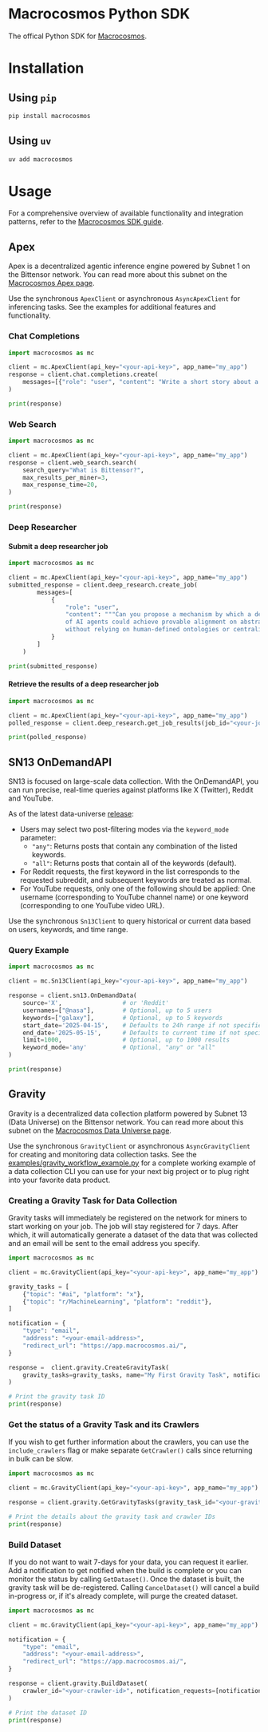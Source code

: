 # Macrocosmos Python SDK

The offical Python SDK for [Macrocosmos](https://www.macrocosmos.ai/).

# Installation

## Using `pip`
```bash
pip install macrocosmos
```

## Using `uv`
```bash
uv add macrocosmos
```

# Usage
For a comprehensive overview of available functionality and integration patterns, refer to the [Macrocosmos SDK guide](https://docs.macrocosmos.ai/developers/macrocosmos-sdk).

## Apex
Apex is a decentralized agentic inference engine powered by Subnet 1 on the Bittensor network.  You can read more about this subnet on the [Macrocosmos Apex page](https://www.macrocosmos.ai/sn1).

Use the synchronous `ApexClient` or asynchronous `AsyncApexClient` for inferencing tasks. See the examples for additional features and functionality.

### Chat Completions
```py
import macrocosmos as mc

client = mc.ApexClient(api_key="<your-api-key>", app_name="my_app")
response = client.chat.completions.create(
    messages=[{"role": "user", "content": "Write a short story about a cosmonaut learning to paint."}],
)

print(response)
```

### Web Search
```py
import macrocosmos as mc

client = mc.ApexClient(api_key="<your-api-key>", app_name="my_app")
response = client.web_search.search(
    search_query="What is Bittensor?",
    max_results_per_miner=3,
    max_response_time=20,
)

print(response)
```

### Deep Researcher

#### Submit a deep researcher job

```py
import macrocosmos as mc

client = mc.ApexClient(api_key="<your-api-key>", app_name="my_app")
submitted_response = client.deep_research.create_job(
        messages=[
            {
                "role": "user",
                "content": """Can you propose a mechanism by which a decentralized network 
                of AI agents could achieve provable alignment on abstract ethical principles 
                without relying on human-defined ontologies or centralized arbitration?""",
            }
        ]
    )

print(submitted_response)
```

#### Retrieve the results of a deep researcher job

```py
import macrocosmos as mc

client = mc.ApexClient(api_key="<your-api-key>", app_name="my_app")
polled_response = client.deep_research.get_job_results(job_id="<your-job-id>")

print(polled_response)
```

## SN13 OnDemandAPI

SN13 is focused on large-scale data collection. With the OnDemandAPI, you can run precise, real-time queries against platforms like X (Twitter), Reddit and YouTube.

As of the latest data-universe [release](https://github.com/macrocosm-os/data-universe/releases/):
- Users may select two post-filtering modes via the `keyword_mode` parameter: 
    - `"any"`: Returns posts that contain any combination of the listed keywords.
    - `"all"`: Returns posts that contain all of the keywords (default).
- For Reddit requests, the first keyword in the list corresponds to the requested subreddit, and subsequent keywords are treated as normal.
- For YouTube requests, only one of the following should be applied: One username (corresponding to YouTube channel name) or one keyword (corresponding to one YouTube video URL).

Use the synchronous `Sn13Client` to query historical or current data based on users, keywords, and time range.

### Query Example

```py
import macrocosmos as mc

client = mc.Sn13Client(api_key="<your-api-key>", app_name="my_app")

response = client.sn13.OnDemandData(
    source='X',                 # or 'Reddit'
    usernames=["@nasa"],        # Optional, up to 5 users
    keywords=["galaxy"],        # Optional, up to 5 keywords
    start_date='2025-04-15',    # Defaults to 24h range if not specified
    end_date='2025-05-15',      # Defaults to current time if not specified
    limit=1000,                 # Optional, up to 1000 results
    keyword_mode='any'          # Optional, "any" or "all"
)

print(response)
```

## Gravity
Gravity is a decentralized data collection platform powered by Subnet 13 (Data Universe) on the Bittensor network.  You can read more about this subnet on the [Macrocosmos Data Universe page](https://www.macrocosmos.ai/sn13).

Use the synchronous `GravityClient` or asynchronous `AsyncGravityClient` for creating and monitoring data collection tasks.  See the [examples/gravity_workflow_example.py](https://github.com/macrocosm-os/macrocosmos-py/blob/main/examples/gravity_workflow_example.py) for a complete working example of a data collection CLI you can use for your next big project or to plug right into your favorite data product.

### Creating a Gravity Task for Data Collection
Gravity tasks will immediately be registered on the network for miners to start working on your job.  The job will stay registered for 7 days.  After which, it will automatically generate a dataset of the data that was collected and an email will be sent to the email address you specify.

```py
import macrocosmos as mc

client = mc.GravityClient(api_key="<your-api-key>", app_name="my_app")

gravity_tasks = [
    {"topic": "#ai", "platform": "x"},
    {"topic": "r/MachineLearning", "platform": "reddit"},
]

notification = {
    "type": "email",
    "address": "<your-email-address>",
    "redirect_url": "https://app.macrocosmos.ai/",
}

response =  client.gravity.CreateGravityTask(
    gravity_tasks=gravity_tasks, name="My First Gravity Task", notification_requests=[notification]
)

# Print the gravity task ID
print(response)
```

### Get the status of a Gravity Task and its Crawlers
If you wish to get further information about the crawlers, you can use the `include_crawlers` flag or make separate `GetCrawler()` calls since returning in bulk can be slow.

```py
import macrocosmos as mc

client = mc.GravityClient(api_key="<your-api-key>", app_name="my_app")

response = client.gravity.GetGravityTasks(gravity_task_id="<your-gravity-task-id>", include_crawlers=False)

# Print the details about the gravity task and crawler IDs
print(response)
```

### Build Dataset
If you do not want to wait 7-days for your data, you can request it earlier.  Add a notification to get notified when the build is complete or you can monitor the status by calling `GetDataset()`.  Once the dataset is built, the gravity task will be de-registered.  Calling `CancelDataset()` will cancel a build in-progress or, if it's already complete, will purge the created dataset.

```py
import macrocosmos as mc

client = mc.GravityClient(api_key="<your-api-key>", app_name="my_app")

notification = {
    "type": "email",
    "address": "<your-email-address>",
    "redirect_url": "https://app.macrocosmos.ai/",
}

response = client.gravity.BuildDataset(
    crawler_id="<your-crawler-id>", notification_requests=[notification]
)

# Print the dataset ID
print(response)
```
